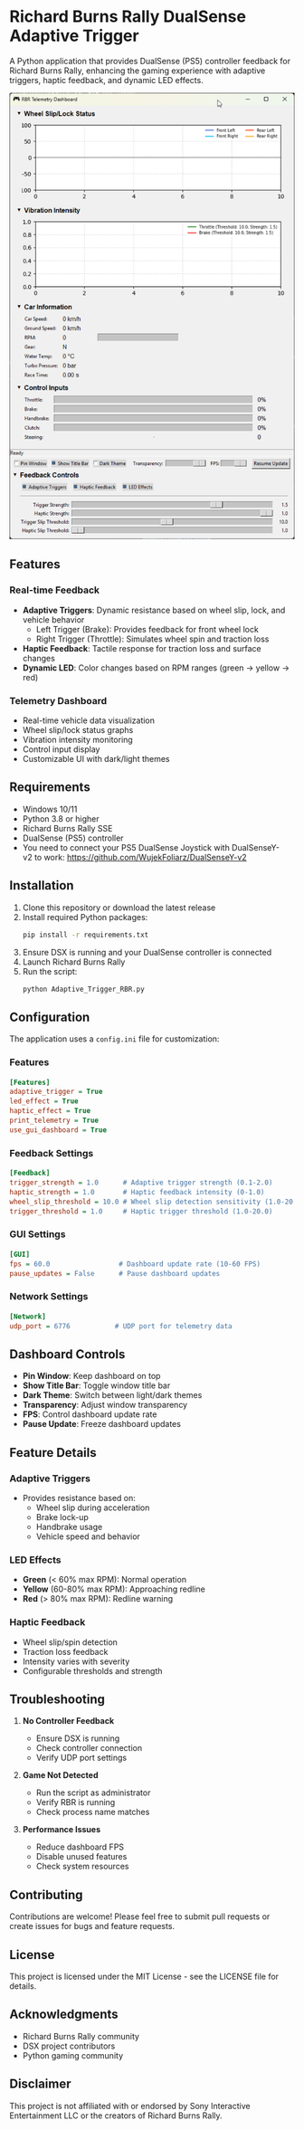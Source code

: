 # Richard Burns Rally DualSense Adaptive Trigger

A Python application that provides DualSense (PS5) controller feedback for Richard Burns Rally, enhancing the gaming experience with adaptive triggers, haptic feedback, and dynamic LED effects.

![RBR DualSense Telemetry Dashboard](dashboard_preview.png)

## Features

### Real-time Feedback
- **Adaptive Triggers**: Dynamic resistance based on wheel slip, lock, and vehicle behavior
  - Left Trigger (Brake): Provides feedback for front wheel lock
  - Right Trigger (Throttle): Simulates wheel spin and traction loss
- **Haptic Feedback**: Tactile response for traction loss and surface changes
- **Dynamic LED**: Color changes based on RPM ranges (green → yellow → red)

### Telemetry Dashboard
- Real-time vehicle data visualization
- Wheel slip/lock status graphs
- Vibration intensity monitoring
- Control input display
- Customizable UI with dark/light themes

## Requirements

- Windows 10/11
- Python 3.8 or higher
- Richard Burns Rally SSE
- DualSense (PS5) controller
- You need to connect your PS5 DualSense Joystick with DualSenseY-v2 to work: https://github.com/WujekFoliarz/DualSenseY-v2

## Installation

1. Clone this repository or download the latest release
2. Install required Python packages:
   ```bash
   pip install -r requirements.txt
   ```
3. Ensure DSX is running and your DualSense controller is connected
4. Launch Richard Burns Rally
5. Run the script:
   ```bash
   python Adaptive_Trigger_RBR.py
   ```

## Configuration

The application uses a `config.ini` file for customization:

### Features
```ini
[Features]
adaptive_trigger = True
led_effect = True
haptic_effect = True
print_telemetry = True
use_gui_dashboard = True
```

### Feedback Settings
```ini
[Feedback]
trigger_strength = 1.0      # Adaptive trigger strength (0.1-2.0)
haptic_strength = 1.0       # Haptic feedback intensity (0-1.0)
wheel_slip_threshold = 10.0 # Wheel slip detection sensitivity (1.0-20.0)
trigger_threshold = 1.0     # Haptic trigger threshold (1.0-20.0)
```

### GUI Settings
```ini
[GUI]
fps = 60.0                 # Dashboard update rate (10-60 FPS)
pause_updates = False      # Pause dashboard updates
```

### Network Settings
```ini
[Network]
udp_port = 6776           # UDP port for telemetry data
```

## Dashboard Controls

- **Pin Window**: Keep dashboard on top
- **Show Title Bar**: Toggle window title bar
- **Dark Theme**: Switch between light/dark themes
- **Transparency**: Adjust window transparency
- **FPS**: Control dashboard update rate
- **Pause Update**: Freeze dashboard updates

## Feature Details

### Adaptive Triggers
- Provides resistance based on:
  - Wheel slip during acceleration
  - Brake lock-up
  - Handbrake usage
  - Vehicle speed and behavior

### LED Effects
- **Green** (< 60% max RPM): Normal operation
- **Yellow** (60-80% max RPM): Approaching redline
- **Red** (> 80% max RPM): Redline warning

### Haptic Feedback
- Wheel slip/spin detection
- Traction loss feedback
- Intensity varies with severity
- Configurable thresholds and strength

## Troubleshooting

1. **No Controller Feedback**
   - Ensure DSX is running
   - Check controller connection
   - Verify UDP port settings

2. **Game Not Detected**
   - Run the script as administrator
   - Verify RBR is running
   - Check process name matches

3. **Performance Issues**
   - Reduce dashboard FPS
   - Disable unused features
   - Check system resources

## Contributing

Contributions are welcome! Please feel free to submit pull requests or create issues for bugs and feature requests.

## License

This project is licensed under the MIT License - see the LICENSE file for details.

## Acknowledgments

- Richard Burns Rally community
- DSX project contributors
- Python gaming community

## Disclaimer

This project is not affiliated with or endorsed by Sony Interactive Entertainment LLC or the creators of Richard Burns Rally. 